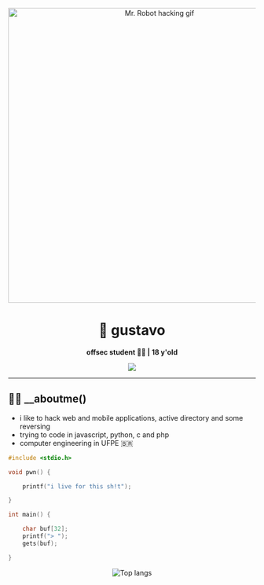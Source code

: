 <p align="center">
  <img src="https://media0.giphy.com/media/v1.Y2lkPTc5MGI3NjExY2FsYjMxMmptdTl3cTNmYXJrZnRyNHk0bHVwdWV6dnBncTJ5Y2RzNCZlcD12MV9pbnRlcm5hbF9naWZfYnlfaWQmY3Q9Zw/l41lXGxBwXYFcJoJ2/giphy.gif" width="600px" alt="Mr. Robot hacking gif"/>
</p>

<h1 align="center">👾 gustavo</h1>

<p align="center">
  <b>offsec student 👨‍💻 | 18 y'old</b>
</p>

<p align="center">
  <img src="https://img.shields.io/badge/status-hacking%20the%20planet-red?style=flat-square&logo=gnu-bash&logoColor=white" />
</p>

---

## 🐱‍👤 __aboutme()

- i like to hack web and mobile applications, active directory and some reversing
- trying to code in javascript, python, c and php
- computer engineering in UFPE 🇧🇷 



```c
#include <stdio.h>

void pwn() {

    printf("i live for this sh!t");

}

int main() {

    char buf[32];
    printf("> ");
    gets(buf);

}
```
<p align="center">
    <img src="https://github-readme-stats.vercel.app/api/top-langs/?username=b4sh0xf&layout=compact&show_icons=true&title_color=fff&icon_color=fff&text_color=c9d1d9&bg_color=161b22&hide=elixir" alt="Top langs" />
</p>
